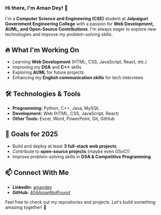 ### Hi there, I'm Aman Dey! 👋

I'm a **Computer Science and Engineering (CSE)** student at **Jalpaiguri Government Engineering College** with a passion for **Web Development, AI/ML, and Open-Source Contributions**. I'm always eager to explore new technologies and improve my problem-solving skills.

## 🔥 What I'm Working On
- Learning **Web Development** (HTML, CSS, JavaScript, React, etc.)
- Improving my **DSA** and **C++** skills
- Exploring **AI/ML** for future projects
- Enhancing my **English communication skills** for tech interviews

## 🛠️ Technologies & Tools
- **Programming:** Python, C++, Java, MySQL
- **Development:** Web (HTML, CSS, JavaScript, React)
- **Other Tools:** Excel, Word, PowerPoint, Git, GitHub

## 🎯 Goals for 2025
- Build and deploy at least **3 full-stack web projects**
- Contribute to **open-source projects** (maybe even GSoC!)
- Improve problem-solving skills in **DSA & Competitive Programming**

## 📫 Connect With Me
- **LinkedIn:** [amandey](https://www.linkedin.com/in/amandey)
- **GitHub:** [404AmanNotFound](https://github.com/404AmanNotFound)

Feel free to check out my repositories and projects. Let's build something amazing together! 🚀

